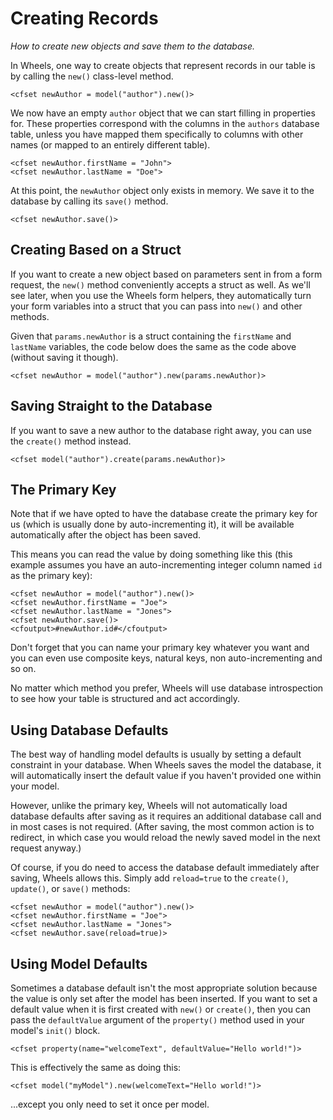 # Creating Records

*How to create new objects and save them to the database.*

In Wheels, one way to create objects that represent records in our table is by calling the `new()` class-level method.

	<cfset newAuthor = model("author").new()>

We now have an empty `author` object that we can start filling in properties for. These properties correspond with the columns in the `authors` database table, unless you have mapped them specifically to columns with other names (or mapped to an entirely different table).

	<cfset newAuthor.firstName = "John">
	<cfset newAuthor.lastName = "Doe">

At this point, the `newAuthor` object only exists in memory. We save it to the database by calling its `save()` method.

	<cfset newAuthor.save()>

## Creating Based on a Struct

If you want to create a new object based on parameters sent in from a form request, the `new()` method conveniently accepts a struct as well. As we'll see later, when you use the Wheels form helpers, they automatically turn your form variables into a struct that you can pass into `new()` and other methods.

Given that `params.newAuthor` is a struct containing the `firstName` and `lastName` variables, the code below does the same as the code above (without saving it though).

	<cfset newAuthor = model("author").new(params.newAuthor)>

## Saving Straight to the Database

If you want to save a new author to the database right away, you can use the `create()` method instead.

	<cfset model("author").create(params.newAuthor)>

## The Primary Key

Note that if we have opted to have the database create the primary key for us (which is usually done by auto-incrementing it), it will be available automatically after the object has been saved. 

This means you can read the value by doing something like this (this example assumes you have an auto-incrementing integer column named `id` as the primary key):

	<cfset newAuthor = model("author").new()>
	<cfset newAuthor.firstName = "Joe">
	<cfset newAuthor.lastName = "Jones">
	<cfset newAuthor.save()>
	<cfoutput>#newAuthor.id#</cfoutput>

Don't forget that you can name your primary key whatever you want and you can even use composite keys, natural keys, non auto-incrementing and so on.

No matter which method you prefer, Wheels will use database introspection to see how your table is structured and act accordingly.

## Using Database Defaults

The best way of handling model defaults is usually by setting a default constraint in your database. When Wheels saves the model the database, it will automatically insert the default value if you haven't provided one within your model.

However, unlike the primary key, Wheels will not automatically load database defaults after saving as it requires an additional database call and in most cases is not required. (After saving, the most common action is to redirect, in which case you would reload the newly saved model in the next request anyway.)

Of course, if you do need to access the database default immediately after saving, Wheels allows this. Simply add `reload=true` to the `create()`, `update()`, or `save()` methods:

	<cfset newAuthor = model("author").new()>
	<cfset newAuthor.firstName = "Joe">
	<cfset newAuthor.lastName = "Jones">
	<cfset newAuthor.save(reload=true)>

## Using Model Defaults

Sometimes a database default isn't the most appropriate solution because the value is only set after the model has been inserted. If you want to set a default value when it is first created with `new()` or `create()`, then you can pass the `defaultValue` argument of the `property()` method used in your model's `init()` block.

	<cfset property(name="welcomeText", defaultValue="Hello world!")>

This is effectively the same as doing this:

	<cfset model("myModel").new(welcomeText="Hello world!")>

...except you only need to set it once per model.